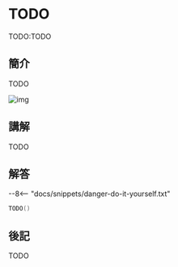 # TODO

TODO:TODO

## 簡介

TODO

![img](https://imagedelivery.net/cdkaXPuFls5qlrh3GM4hfA/4ca332bf-084e-4f68-8abb-57c5c0889a00/public)

## 講解

TODO

## 解答

--8<-- "docs/snippets/danger-do-it-yourself.txt"

```swift linenums="1"
TODO()
```

## 後記

TODO
